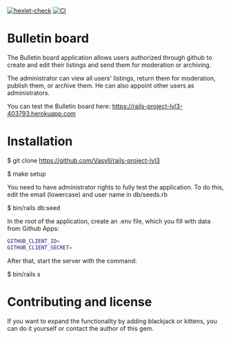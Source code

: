[![hexlet-check](https://github.com/Vasyll/rails-project-lvl3/actions/workflows/hexlet-check.yml/badge.svg)](https://github.com/Vasyll/rails-project-lvl3/actions/workflows/hexlet-check.yml)
[![CI](https://github.com/Vasyll/rails-project-lvl3/actions/workflows/master.yml/badge.svg)](https://github.com/Vasyll/rails-project-lvl3/actions/workflows/master.yml)

# Bulletin board

The Bulletin board application allows users authorized through github to create and edit their listings and send them for moderation or archiving.

The administrator can view all users' listings, return them for moderation, publish them, or archive them. He can also appoint other users as administrators.

You can test the Bulletin board here: https://rails-project-lvl3-403793.herokuapp.com

# Installation

$ git clone https://github.com/Vasyll/rails-project-lvl3

$ make setup

You need to have administrator rights to fully test the application. To do this, edit the email (lowercase) and user name in db/seeds.rb 

$ bin/rails db:seed

In the root of the application, create an .env file, which you fill with data from Github Apps:

``` sh
GITHUB_CLIENT_ID=
GITHUB_CLIENT_SECRET=
```

After that, start the server with the command:

$ bin/rails s

# Contributing and license

If you want to expand the functionality by adding blackjack or kittens, you can do it yourself or contact the author of this gem.

